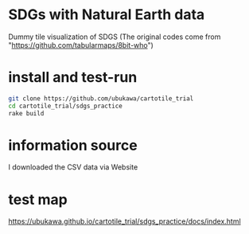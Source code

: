 # SDGs with Natural Earth data
Dummy tile visualization of SDGS (The original codes come from "https://github.com/tabularmaps/8bit-who")  

# install and test-run
```zsh
git clone https://github.com/ubukawa/cartotile_trial
cd cartotile_trial/sdgs_practice
rake build
```

# information source
I downloaded the CSV data via Website
  
  
# test map
https://ubukawa.github.io/cartotile_trial/sdgs_practice/docs/index.html  

